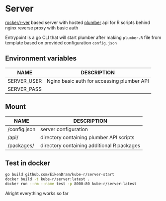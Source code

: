 # Server

[rocker/r-ver]() based server with hosted [plumber]() api for R scripts behind nginx reverse proxy with basic auth

Entrypoint is a go CLI that will start plumber after making `plumber.R` file from template based on provided configuration `config.json`

## Environment variables

| NAME        | DESCRIPTION
|-------------|----------------
| SERVER_USER | Nginx basic auth for accessing plumber API
| SERVER_PASS | 

## Mount

| NAME         | DESCRIPTION
|--------------|-----------------
| /config.json | server configuration
| /api/        | directory containing plumber API scripts
| /packages/   | directory containing additional R packages

## Test in docker

```sh
go build github.com/EikenDram/kube-r/server-start
docker build -t kube-r/server:latest .
docker run --rm --name test -p 8000:80 kube-r/server:latest
```

Alright everything works so far